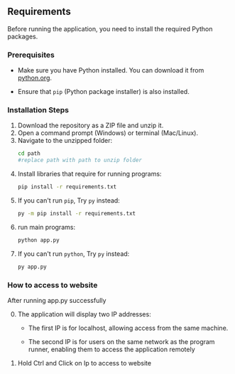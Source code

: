 ## Requirements

Before running the application, you need to install the required Python packages.

### Prerequisites

- Make sure you have Python installed. You can download it from [python.org](https://www.python.org/downloads/).

- Ensure that `pip` (Python package installer) is also installed.

### Installation Steps

1. Download the repository as a ZIP file and unzip it.
2. Open a command prompt (Windows) or terminal (Mac/Linux).
3. Navigate to the unzipped folder:
   ```bash
   cd path
   #replace path with path to unzip folder
4. Install libraries that require for running programs:
   ```bash
   pip install -r requirements.txt
5. If you can't run `pip`, Try `py` instead:
   ```bash
   py -m pip install -r requirements.txt
   
6. run main programs:
   ```bash
   python app.py

7. If you can't run `python`, Try `py` instead:
   ```bash
   py app.py

### How to access to website
After running app.py successfully

0. The application will display two IP addresses:
   
      - The first IP is for localhost, allowing access from the same machine.
        
      - The second IP is for users on the same network as the program runner, enabling them to access the application remotely

1. Hold Ctrl and Click on Ip to access to website
